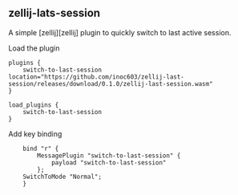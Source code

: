 ## zellij-lats-session

A simple [zellij][zellij] plugin to quickly switch to last active session.

Load the plugin

```kdl
plugins {
    switch-to-last-session location="https://github.com/inoc603/zellij-last-session/releases/download/0.1.0/zellij-last-session.wasm"
}

load_plugins {
    switch-to-last-session
}
```

Add key binding

```kdl
    bind "r" {
        MessagePlugin "switch-to-last-session" {
            payload "switch-to-last-session"
        };
    SwitchToMode "Normal";
    }
```
